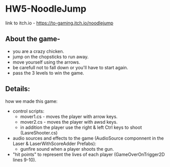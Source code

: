 # HW5-NoodleJump
link to itch.io - https://to-gaming.itch.io/noodlejump


## About the game-
* you are a crazy chicken.
* jump on the chopsticks to run away.
* move yourself using the arrows.
* be carefull not to fall down or you'll have to start again.
* pass the 3 levels to win the game.

## Details:
how we made this game:
* control scripts: 
  * mover1.cs - moves the player with arrow keys.
  * mover2.cs - moves the player with awsd keys.
  * in addition the player use the right & left Ctrl keys to shoot (LasreShooter.cs)
* audio sources and effects to the game (AudioSource componnent in the Laser & LaserWithScoreAdder Prefabs):
  * gunfire sound when a player shoots the gun. 
* "hit points" to represent the lives of each player (GameOverOnTrigger2D lines 9-10).

